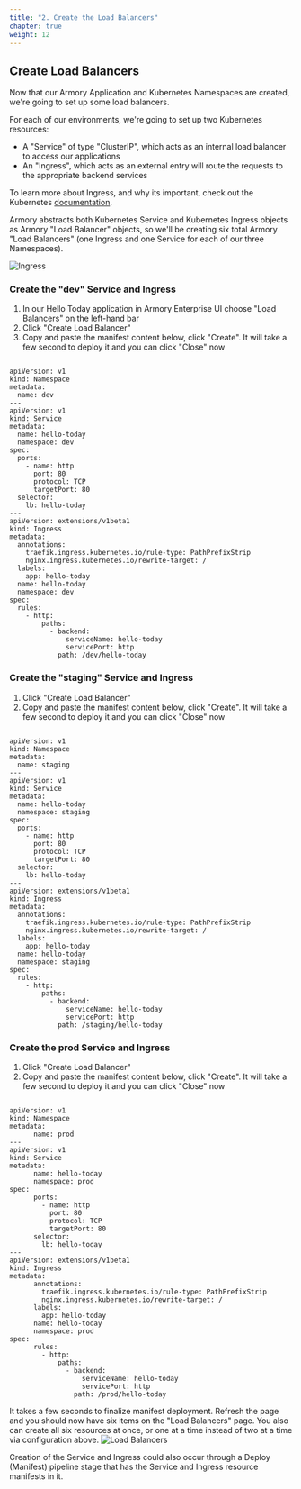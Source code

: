 ```yaml
---
title: "2. Create the Load Balancers"
chapter: true
weight: 12
---
```


## Create Load Balancers

Now that our Armory Application and Kubernetes Namespaces are created, we're going to set up some load balancers.

For each of our environments, we're going to set up two Kubernetes resources:

- A "Service" of type "ClusterIP", which acts as an internal load balancer to access our applications
- An "Ingress", which acts as an external entry will route the requests to the appropriate backend services

To learn more about Ingress, and why its important, check out the Kubernetes [documentation](https://kubernetes.io/docs/concepts/services-networking/ingress/). 

Armory abstracts both Kubernetes Service and Kubernetes Ingress objects as Armory "Load Balancer" objects, so we'll be creating six total Armory "Load Balancers" (one Ingress and one Service for each of our three Namespaces).


![Ingress](/images/ingress.png)


### Create the "dev" Service and Ingress

1. In our Hello Today application in Armory Enterprise UI choose "Load Balancers" on the left-hand bar
1. Click "Create Load Balancer"
1. Copy and paste the manifest content below, click "Create". It will take a few second to deploy it and you can click "Close" now

<pre><code>
apiVersion: v1
kind: Namespace
metadata:
  name: dev
---
apiVersion: v1
kind: Service
metadata:
  name: hello-today
  namespace: dev
spec:
  ports:
    - name: http
      port: 80
      protocol: TCP
      targetPort: 80
  selector:
    lb: hello-today
---
apiVersion: extensions/v1beta1
kind: Ingress
metadata:
  annotations:
    traefik.ingress.kubernetes.io/rule-type: PathPrefixStrip
    nginx.ingress.kubernetes.io/rewrite-target: /
  labels:
    app: hello-today
  name: hello-today
  namespace: dev
spec:
  rules:
    - http:
        paths:
          - backend:
              serviceName: hello-today
              servicePort: http
            path: /dev/hello-today
</code></pre>

### Create the "staging" Service and Ingress

1. Click "Create Load Balancer"
1. Copy and paste the manifest content below, click "Create". It will take a few second to deploy it and you can click "Close" now

<pre><code>
apiVersion: v1
kind: Namespace
metadata:
  name: staging
---
apiVersion: v1
kind: Service
metadata:
  name: hello-today
  namespace: staging
spec:
  ports:
    - name: http
      port: 80
      protocol: TCP
      targetPort: 80
  selector:
    lb: hello-today
---
apiVersion: extensions/v1beta1
kind: Ingress
metadata:
  annotations:
    traefik.ingress.kubernetes.io/rule-type: PathPrefixStrip
    nginx.ingress.kubernetes.io/rewrite-target: /
  labels:
    app: hello-today
  name: hello-today
  namespace: staging
spec:
  rules:
    - http:
        paths:
          - backend:
              serviceName: hello-today
              servicePort: http
            path: /staging/hello-today
</code></pre>

### Create the prod Service and Ingress

1. Click "Create Load Balancer"
1. Copy and paste the manifest content below, click "Create". It will take a few second to deploy it and you can click "Close" now

<pre><code>
apiVersion: v1
kind: Namespace
metadata:
      name: prod
---
apiVersion: v1
kind: Service
metadata:
      name: hello-today
      namespace: prod
spec:
      ports:
        - name: http
          port: 80
          protocol: TCP
          targetPort: 80
      selector:
        lb: hello-today
---
apiVersion: extensions/v1beta1
kind: Ingress
metadata:
      annotations:
        traefik.ingress.kubernetes.io/rule-type: PathPrefixStrip
        nginx.ingress.kubernetes.io/rewrite-target: /
      labels:
        app: hello-today
      name: hello-today
      namespace: prod
spec:
      rules:
        - http:
            paths:
              - backend:
                  serviceName: hello-today
                  servicePort: http
                path: /prod/hello-today
</code></pre>

It takes a few seconds to finalize manifest deployment. Refresh the page and you should now have six items on the "Load Balancers" page. You also can create all six resources at once, or one at a time instead of two at a time via configuration above.
![Load Balancers](/images/armory-load-balancers.png)

Creation of the Service and Ingress could also occur through a Deploy (Manifest) pipeline stage that has the Service and Ingress resource manifests in it.
